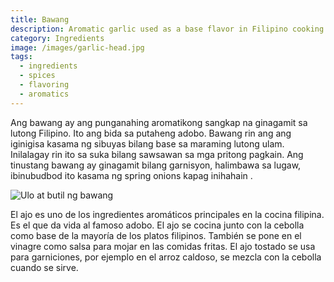 ```yaml
---
title: Bawang
description: Aromatic garlic used as a base flavor in Filipino cooking
category: Ingredients
image: /images/garlic-head.jpg
tags:
  - ingredients
  - spices
  - flavoring
  - aromatics
---
```


Ang bawang ay ang punganahing aromatikong sangkap na ginagamit sa lutong Filipino. Ito ang bida sa putaheng adobo. Bawang rin ang ang iginigisa kasama ng sibuyas bilang base sa maraming lutong ulam. Inilalagay rin ito sa suka bilang sawsawan sa mga pritong pagkain. Ang tinustang bawang ay ginagamit bilang garnisyon, halimbawa sa lugaw, ibinubudbod ito kasama ng spring onions kapag inihahain .

![Ulo at butil ng bawang](/images/garlic-head.jpg?nf_resize=fit&w=960)

El ajo es uno de los ingredientes aromáticos principales en la cocina filipina. Es el que da vida al famoso adobo. El ajo se cocina junto con la cebolla como base de la mayoría de los platos filipinos. También se pone en el vinagre como salsa para mojar en las comidas fritas. El ajo tostado se usa para garniciones, por ejemplo en el arroz caldoso, se mezcla con la cebolla cuando se sirve.
